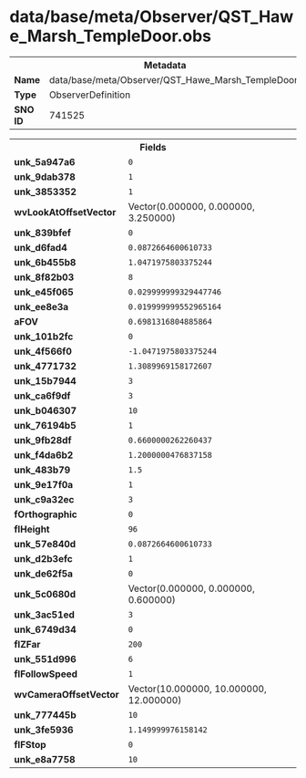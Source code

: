<h1>data/base/meta/Observer/QST_Hawe_Marsh_TempleDoor.obs</h1><table><tr><th colspan="100%">Metadata</th></tr><tr><td><b>Name</b></td><td>data/base/meta/Observer/QST_Hawe_Marsh_TempleDoor.obs</td></tr><tr><td><b>Type</b></td><td>ObserverDefinition</td></tr><tr><td><b>SNO ID</b></td><td>741525</td></tr></table>

<table><tr><th colspan="100%">Fields</th></tr><tr><td><b>unk_5a947a6</b></td><td><code>0</code></td></tr><tr><td><b>unk_9dab378</b></td><td><code>1</code></td></tr><tr><td><b>unk_3853352</b></td><td><code>1</code></td></tr><tr><td><b>wvLookAtOffsetVector</b></td><td>Vector(0.000000, 0.000000, 3.250000)</td></tr><tr><td><b>unk_839bfef</b></td><td><code>0</code></td></tr><tr><td><b>unk_d6fad4</b></td><td><code>0.0872664600610733</code></td></tr><tr><td><b>unk_6b455b8</b></td><td><code>1.0471975803375244</code></td></tr><tr><td><b>unk_8f82b03</b></td><td><code>8</code></td></tr><tr><td><b>unk_e45f065</b></td><td><code>0.029999999329447746</code></td></tr><tr><td><b>unk_ee8e3a</b></td><td><code>0.019999999552965164</code></td></tr><tr><td><b>aFOV</b></td><td><code>0.6981316804885864</code></td></tr><tr><td><b>unk_101b2fc</b></td><td><code>0</code></td></tr><tr><td><b>unk_4f566f0</b></td><td><code>-1.0471975803375244</code></td></tr><tr><td><b>unk_4771732</b></td><td><code>1.3089969158172607</code></td></tr><tr><td><b>unk_15b7944</b></td><td><code>3</code></td></tr><tr><td><b>unk_ca6f9df</b></td><td><code>3</code></td></tr><tr><td><b>unk_b046307</b></td><td><code>10</code></td></tr><tr><td><b>unk_76194b5</b></td><td><code>1</code></td></tr><tr><td><b>unk_9fb28df</b></td><td><code>0.6600000262260437</code></td></tr><tr><td><b>unk_f4da6b2</b></td><td><code>1.2000000476837158</code></td></tr><tr><td><b>unk_483b79</b></td><td><code>1.5</code></td></tr><tr><td><b>unk_9e17f0a</b></td><td><code>1</code></td></tr><tr><td><b>unk_c9a32ec</b></td><td><code>3</code></td></tr><tr><td><b>fOrthographic</b></td><td><code>0</code></td></tr><tr><td><b>flHeight</b></td><td><code>96</code></td></tr><tr><td><b>unk_57e840d</b></td><td><code>0.0872664600610733</code></td></tr><tr><td><b>unk_d2b3efc</b></td><td><code>1</code></td></tr><tr><td><b>unk_de62f5a</b></td><td><code>0</code></td></tr><tr><td><b>unk_5c0680d</b></td><td>Vector(0.000000, 0.000000, 0.600000)</td></tr><tr><td><b>unk_3ac51ed</b></td><td><code>3</code></td></tr><tr><td><b>unk_6749d34</b></td><td><code>0</code></td></tr><tr><td><b>flZFar</b></td><td><code>200</code></td></tr><tr><td><b>unk_551d996</b></td><td><code>6</code></td></tr><tr><td><b>flFollowSpeed</b></td><td><code>1</code></td></tr><tr><td><b>wvCameraOffsetVector</b></td><td>Vector(10.000000, 10.000000, 12.000000)</td></tr><tr><td><b>unk_777445b</b></td><td><code>10</code></td></tr><tr><td><b>unk_3fe5936</b></td><td><code>1.149999976158142</code></td></tr><tr><td><b>flFStop</b></td><td><code>0</code></td></tr><tr><td><b>unk_e8a7758</b></td><td><code>10</code></td></tr></table>

